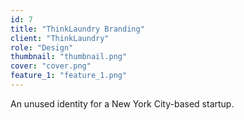 ```yaml
---
id: 7
title: "ThinkLaundry Branding"
client: "ThinkLaundry"
role: "Design"
thumbnail: "thumbnail.png"
cover: "cover.png"
feature_1: "feature_1.png"
---
```


An unused identity for a New York City-based startup.

